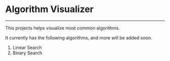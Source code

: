 # Algorithm Visualizer
---
This projects helps visualize most common algorithms.

It currently has the following algorithms, and more will be added soon.

1. Linear Search
2. Binary Search

